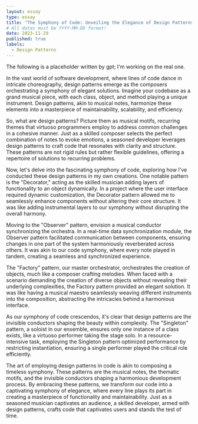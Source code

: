 ```yaml
---
layout: essay
type: essay
title: "The Symphony of Code: Unveiling the Elegance of Design Patterns"
# All dates must be YYYY-MM-DD format!
date: 2023-11-29
published: true
labels:
  - Design Patterns
---
```

<p>The following is a placeholder written by gpt; I'm working on the real one.</p>
<p>
In the vast world of software development, where lines of code dance in intricate choreography, design patterns emerge as the composers orchestrating a symphony of elegant solutions. Imagine your codebase as a grand musical piece, with each class, object, and method playing a unique instrument. Design patterns, akin to musical notes, harmonize these elements into a masterpiece of maintainability, scalability, and efficiency.
</p>
<p>
So, what are design patterns? Picture them as musical motifs, recurring themes that virtuoso programmers employ to address common challenges in a cohesive manner. Just as a skilled composer selects the perfect combination of notes to evoke emotions, a seasoned developer leverages design patterns to craft code that resonates with clarity and structure. These patterns are not rigid rules but rather flexible guidelines, offering a repertoire of solutions to recurring problems.
</p>
<p>
Now, let's delve into the fascinating symphony of code, exploring how I've conducted these design patterns in my own creations. One notable pattern is the "Decorator," acting as the skilled musician adding layers of functionality to an object dynamically. In a project where the user interface required dynamic customization, the Decorator pattern allowed me to seamlessly enhance components without altering their core structure. It was like adding instrumental layers to our symphony without disrupting the overall harmony.
</p>
<p>
Moving to the "Observer" pattern, envision a musical conductor synchronizing the orchestra. In a real-time data synchronization module, the Observer pattern facilitated communication between components, ensuring changes in one part of the system harmoniously reverberated across others. It was akin to our code symphony, where every note played in tandem, creating a seamless and synchronized experience.
</p>
<p>
The "Factory" pattern, our master orchestrator, orchestrates the creation of objects, much like a composer crafting melodies. When faced with a scenario demanding the creation of diverse objects without revealing their underlying complexities, the Factory pattern provided an elegant solution. It was like having a musical maestro seamlessly weaving different instruments into the composition, abstracting the intricacies behind a harmonious interface.
</p>
<p>
As our symphony of code crescendos, it's clear that design patterns are the invisible conductors shaping the beauty within complexity. The "Singleton" pattern, a soloist in our ensemble, ensures only one instance of a class exists, like a virtuoso performer taking the stage solo. In a resource-intensive task, employing the Singleton pattern optimized performance by restricting instantiation, ensuring a single performer played the critical role efficiently.
</p>
<p>
The art of employing design patterns in code is akin to composing a timeless symphony. These patterns are the musical notes, the thematic motifs, and the invisible conductors shaping a harmonious development process. By embracing these patterns, we transform our code into a captivating symphony of elegance, where every line plays its part in creating a masterpiece of functionality and maintainability. Just as a seasoned musician captivates an audience, a skilled developer, armed with design patterns, crafts code that captivates users and stands the test of time.
</p>